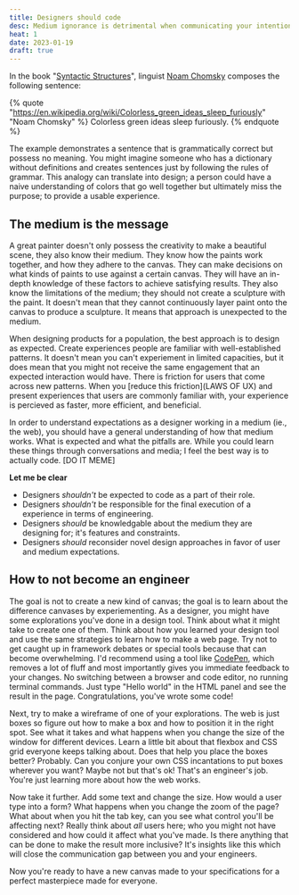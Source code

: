 ```yaml
---
title: Designers should code
desc: Medium ignorance is detrimental when communicating your intentions.
heat: 1
date: 2023-01-19
draft: true
---
```


In the book "[Syntactic Structures](https://books.google.com/books/about/Syntactic_Structures.html?id=a6a_b-CXYAkC)", linguist [Noam Chomsky](https://chomsky.info/) composes the following sentence:

{% quote "https://en.wikipedia.org/wiki/Colorless_green_ideas_sleep_furiously" "Noam Chomsky" %}
Colorless green ideas sleep furiously.
{% endquote %}

The example demonstrates a sentence that is grammatically correct but possess no meaning. You might imagine someone who has a dictionary without definitions and creates sentences just by following the rules of grammar. This analogy can translate into design; a person could have a naive understanding of colors that go well together but ultimately miss the purpose; to provide a usable experience.

## The medium is the message

A great painter doesn't only possess the creativity to make a beautiful scene, they also know their medium. They know how the paints work together, and how they adhere to the canvas. They can make decisions on what kinds of paints to use against a certain canvas. They will have an in-depth knowledge of these factors to achieve satisfying results. They also know the limitations of the medium; they should not create a sculpture with the paint. It doesn't mean that they cannot continuously layer paint onto the canvas to produce a sculpture. It means that approach is unexpected to the medium.

When designing products for a population, the best approach is to design as expected. Create experiences people are familiar with well-established patterns. It doesn't mean you can't experiement in limited capacities, but it does mean that you might not receive the same engagement that an expected interaction would have. There is friction for users that come across new patterns. When you [reduce this friction](LAWS OF UX) and present experiences that users are commonly familiar with, your experience is percieved as faster, more efficient, and beneficial.

In order to understand expectations as a designer working in a medium (ie., the web), you should have a general understanding of how that medium works. What is expected and what the pitfalls are. While you could learn these things through conversations and media; I feel the best way is to actually code. [DO IT MEME]

**Let me be clear**

- Designers _shouldn't_ be expected to code as a part of their role.
- Designers _shouldn't_ be responsible for the final execution of a experience in terms of engineering.
- Designers _should_ be knowledgable about the medium they are designing for; it's features and constraints.
- Designers _should_ reconsider novel design approaches in favor of user and medium expectations.

## How to not become an engineer

The goal is not to create a new kind of canvas; the goal is to learn about the difference canvases by experiementing. As a designer, you might have some explorations you've done in a design tool. Think about what it might take to create one of them. Think about how you learned your design tool and use the same strategies to learn how to make a web page. Try not to get caught up in framework debates or special tools because that can become overwhelming. I'd recommend using a tool like [CodePen](https://codepen.io/), which removes a lot of fluff and most importantly gives you immediate feedback to your changes. No switching between a browser and code editor, no running terminal commands. Just type "Hello world" in the HTML panel and see the result in the page. Congratulations, you've wrote some code!

Next, try to make a wireframe of one of your explorations. The web is just boxes so figure out how to make a box and how to position it in the right spot. See what it takes and what happens when you change the size of the window for different devices. Learn a little bit about that flexbox and CSS grid everyone keeps talking about. Does that help you place the boxes better? Probably. Can you conjure your own CSS incantations to put boxes wherever you want? Maybe not but that's ok! That's an engineer's job. You're just learning more about how the web works.

Now take it further. Add some text and change the size. How would a user type into a form? What happens when you change the zoom of the page? What about when you hit the tab key, can you see what control you'll be affecting next? Really think about _all_ users here; who you might not have considered and how could it affect what you've made. Is there anything that can be done to make the result more inclusive? It's insights like this which will close the communication gap between you and your engineers.

Now you're ready to have a new canvas made to your specifications for a perfect masterpiece made for everyone.
